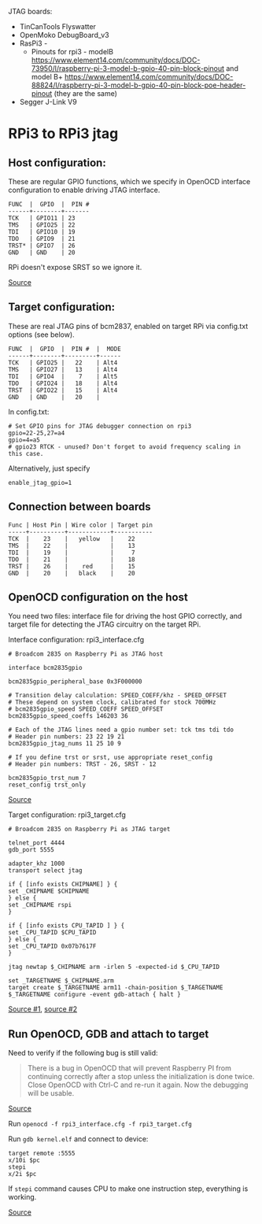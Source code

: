 JTAG boards:

* TinCanTools Flyswatter
* OpenMoko DebugBoard_v3
* RasPi3 -
    - Pinouts for rpi3 - modelB https://www.element14.com/community/docs/DOC-73950/l/raspberry-pi-3-model-b-gpio-40-pin-block-pinout and model B+ https://www.element14.com/community/docs/DOC-88824/l/raspberry-pi-3-model-b-gpio-40-pin-block-poe-header-pinout (they are the same)
* Segger J-Link V9

# RPi3 to RPi3 jtag

## Host configuration:

These are regular GPIO functions, which we specify in OpenOCD interface configuration to enable driving JTAG interface.

```
FUNC  |  GPIO  |  PIN #
------+--------+-------
TCK   | GPIO11 | 23
TMS   | GPIO25 | 22
TDI   | GPIO10 | 19
TDO   | GPIO9  | 21
TRST* | GPIO7  | 26
GND   | GND    | 20
```

RPi doesn't expose SRST so we ignore it.

[Source](https://movr0.com/2016/09/02/use-raspberry-pi-23-as-a-jtagswd-adapter/)

## Target configuration:

These are real JTAG pins of bcm2837, enabled on target RPi via config.txt options (see below).

```
FUNC  |  GPIO  |  PIN #  |  MODE
------+--------+---------+------
TCK   | GPIO25 |   22    | Alt4
TMS   | GPIO27 |   13    | Alt4
TDI   | GPIO4  |    7    | Alt5
TDO   | GPIO24 |   18    | Alt4
TRST  | GPIO22 |   15    | Alt4
GND   | GND    |   20    |
```

In config.txt:

```
# Set GPIO pins for JTAG debugger connection on rpi3
gpio=22-25,27=a4
gpio=4=a5
# gpio23 RTCK - unused? Don't forget to avoid frequency scaling in this case.
```

Alternatively, just specify

```
enable_jtag_gpio=1
```

## Connection between boards

```
Func | Host Pin | Wire color | Target pin
-----+----------+------------+-----------
TCK  |    23    |   yellow   |    22
TMS  |    22    |            |    13
TDI  |    19    |            |     7
TDO  |    21    |            |    18
TRST |    26    |    red     |    15
GND  |    20    |   black    |    20
```


## OpenOCD configuration on the host

You need two files: interface file for driving the host GPIO correctly, and target file for detecting the JTAG circuitry on the target RPi.

Interface configuration: rpi3_interface.cfg

```
# Broadcom 2835 on Raspberry Pi as JTAG host

interface bcm2835gpio
 
bcm2835gpio_peripheral_base 0x3F000000
 
# Transition delay calculation: SPEED_COEFF/khz - SPEED_OFFSET
# These depend on system clock, calibrated for stock 700MHz
# bcm2835gpio_speed SPEED_COEFF SPEED_OFFSET
bcm2835gpio_speed_coeffs 146203 36
 
# Each of the JTAG lines need a gpio number set: tck tms tdi tdo
# Header pin numbers: 23 22 19 21
bcm2835gpio_jtag_nums 11 25 10 9
 
# If you define trst or srst, use appropriate reset_config
# Header pin numbers: TRST - 26, SRST - 12
 
bcm2835gpio_trst_num 7
reset_config trst_only
```

[Source](https://movr0.com/2016/09/02/use-raspberry-pi-23-as-a-jtagswd-adapter/)

Target configuration: rpi3_target.cfg

```
# Broadcom 2835 on Raspberry Pi as JTAG target

telnet_port 4444
gdb_port 5555

adapter_khz 1000
transport select jtag

if { [info exists CHIPNAME] } {
set _CHIPNAME $CHIPNAME
} else {
set _CHIPNAME rspi
}
 
if { [info exists CPU_TAPID ] } {
set _CPU_TAPID $CPU_TAPID
} else {
set _CPU_TAPID 0x07b7617F
}
 
jtag newtap $_CHIPNAME arm -irlen 5 -expected-id $_CPU_TAPID
 
set _TARGETNAME $_CHIPNAME.arm
target create $_TARGETNAME arm11 -chain-position $_TARGETNAME
$_TARGETNAME configure -event gdb-attach { halt }
```

[Source #1](https://electronics.stackexchange.com/questions/249008/how-to-use-rpi-2-to-debug-rpi-model-b-via-jtag-with-openocd/419724#419724), [source #2](https://sysprogs.com/tutorials/preparing-raspberry-pi-for-jtag-debugging/)

## Run OpenOCD, GDB and attach to target

Need to verify if the following bug is still valid:
> There is a bug in OpenOCD that will prevent Raspberry PI from continuing correctly after a stop unless the initialization is done twice. Close OpenOCD with Ctrl-C and re-run it again. Now the debugging will be usable.

[Source](https://sysprogs.com/tutorials/preparing-raspberry-pi-for-jtag-debugging/)

Run `openocd -f rpi3_interface.cfg -f rpi3_target.cfg`

Run `gdb kernel.elf` and connect to device:

```
target remote :5555
x/10i $pc
stepi
x/2i $pc
```

If `stepi` command causes CPU to make one instruction step, everything is working.

[Source](https://sysprogs.com/tutorials/preparing-raspberry-pi-for-jtag-debugging/)
